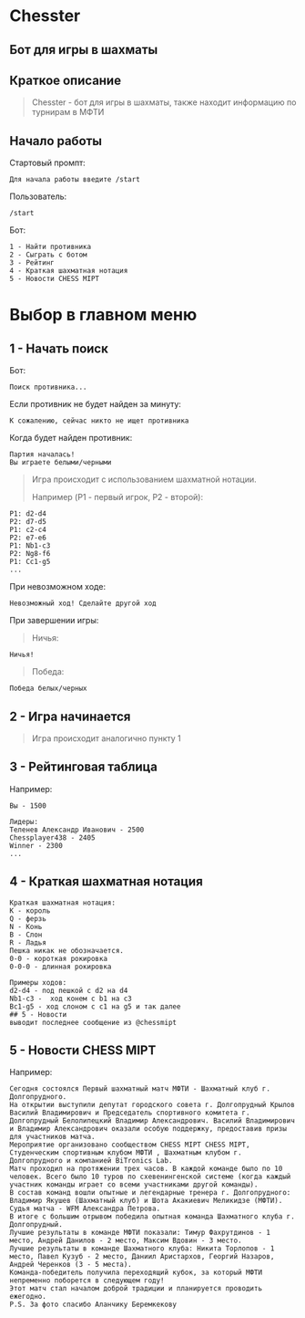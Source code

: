 # Chesster
## Бот для игры в шахматы

## Краткое описание
>Chesster - бот для игры в шахматы, также находит информацию по турнирам в МФТИ

## Начало работы
Стартовый промпт:
```
Для начала работы введите /start
```
Пользователь:
```
/start
```

Бот:
```
1 - Найти противника
2 - Сыграть с ботом
3 - Рейтинг
4 - Краткая шахматная нотация
5 - Новости CHESS MIPT
```

# Выбор в главном меню
## 1 - Начать поиск
Бот:
```
Поиск противника...
```
Если противник не будет найден за минуту:
```
К сожалению, сейчас никто не ищет противника
```
Когда будет найден противник:
```
Партия началась!
Вы играете белыми/черными
```
>Игра происходит с использованием шахматной нотации.
> 
>Например (P1 - первый игрок, P2 - второй):
```
P1: d2-d4
P2: d7-d5
P1: c2-c4
P2: e7-e6
P1: Nb1-c3
P2: Ng8-f6
P1: Cc1-g5
...
```
При невозможном ходе:
```
Невозможный ход! Сделайте другой ход
```
При завершении игры:
> Ничья:
```
Ничья!
```
> Победа:
```
Победа белых/черных
```

## 2 - Игра начинается
>Игра происходит аналогично пункту 1

## 3 - Рейтинговая таблица
Например:
```
Вы - 1500

Лидеры:
Теленев Александр Иванович - 2500
Chessplayer438 - 2405
Winner - 2300
...
```
## 4 - Краткая шахматная нотация
```
Краткая шахматная нотация:
K - король
Q - ферзь
N - Конь
B - Слон
R - Ладья
Пешка никак не обозначается.
0-0 - короткая рокировка
0-0-0 - длинная рокировка

Примеры ходов:
d2-d4 - под пешкой с d2 на d4
Nb1-c3 -  ход конем с b1 на с3
Bc1-g5 - ход слоном с c1 на g5 и так далее
## 5 - Новости
выводит последнее сообщение из @chessmipt
```

## 5 - Новости CHESS MIPT
Например:
```
Cегодня состоялся Первый шахматный матч МФТИ - Шахматный клуб г. Долгопрудного. 
На открытии выступили депутат городского совета г. Долгопрудный Крылов Василий Владимирович и Председатель спортивного комитета г. Долгопрудный Белолипецкий Владимир Александрович. Василий Владимирович и Владимир Александрович оказали особую поддержку, предоставив призы для участников матча. 
Мероприятие организовано сообществом CHESS MIPT CHESS MIPT, Студенческим спортивным клубом МФТИ , Шахматным клубом г. Долгопрудного и компанией BiTronics Lab. 
Матч проходил на протяжении трех часов. В каждой команде было по 10 человек. Всего было 10 туров по схевенингенской системе (когда каждый участник команды играет со всеми участниками другой команды). 
В состав команд вошли опытные и легендарные тренера г. Долгопрудного: Владимир Якушев (Шахматный клуб) и Шота Акакиевич Меликидзе (МФТИ). Судья матча - WFM Александра Петрова. 
В итоге с большим отрывом победила опытная команда Шахматного клуба г. Долгопрудный. 
Лучшие результаты в команде МФТИ показали: Тимур Фахрутдинов - 1 место, Андрей Данилов - 2 место, Максим Вдовин - 3 место. 
Лучшие результаты в команде Шахматного клуба: Никита Торлопов - 1 место, Павел Кузуб - 2 место, Даниил Аристархов, Георгий Назаров, Андрей Черенков (3 - 5 места). 
Команда-победитель получила переходящий кубок, за который МФТИ непременно поборется в следующем году! 
Этот матч стал началом доброй традиции и планируется проводить ежегодно.
P.S. За фото спасибо Аланчику Беремкекову
```
